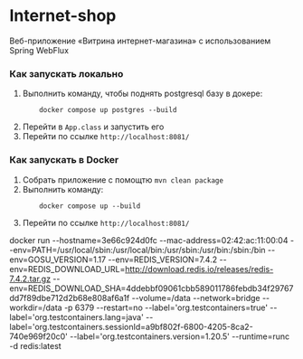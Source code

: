 # Internet-shop

Веб-приложение «Витрина интернет-магазина» с использованием Spring WebFlux

### Как запускать локально

1. Выполнить команду, чтобы поднять postgresql базу в докере:
    ```bush 
        docker compose up postgres --build
    ```
2. Перейти в `App.class` и запустить его
3. Перейти по ссылке `http://localhost:8081/`

### Как запускать в Docker

1. Собрать приложение с помощтю `mvn clean package`
2. Выполнить команду:
    ```bush 
        docker compose up --build
    ```
3. Перейти по ссылке `http://localhost:8081/`

docker run --hostname=3e66c924d0fc --mac-address=02:42:ac:11:00:04 --env=PATH=/usr/local/sbin:/usr/local/bin:/usr/sbin:/usr/bin:/sbin:/bin --env=GOSU_VERSION=1.17 --env=REDIS_VERSION=7.4.2 --env=REDIS_DOWNLOAD_URL=http://download.redis.io/releases/redis-7.4.2.tar.gz --env=REDIS_DOWNLOAD_SHA=4ddebbf09061cbb589011786febdb34f29767dd7f89dbe712d2b68e808af6a1f --volume=/data --network=bridge --workdir=/data -p 6379 --restart=no --label='org.testcontainers=true' --label='org.testcontainers.lang=java' --label='org.testcontainers.sessionId=a9bf802f-6800-4205-8ca2-740e969f20c0' --label='org.testcontainers.version=1.20.5' --runtime=runc -d redis:latest